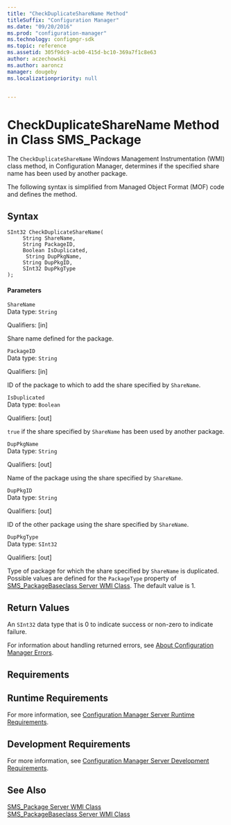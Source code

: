 ```yaml
---
title: "CheckDuplicateShareName Method"
titleSuffix: "Configuration Manager"
ms.date: "09/20/2016"
ms.prod: "configuration-manager"
ms.technology: configmgr-sdk
ms.topic: reference
ms.assetid: 305f9dc9-acb0-415d-bc10-369a7f1c8e63
author: aczechowski
ms.author: aaroncz
manager: dougeby
ms.localizationpriority: null


---
```

# CheckDuplicateShareName Method in Class SMS_Package
The `CheckDuplicateShareName` Windows Management Instrumentation (WMI) class method, in Configuration Manager, determines if the specified share name has been used by another package.  

 The following syntax is simplified from Managed Object Format (MOF) code and defines the method.  

## Syntax  

```  
SInt32 CheckDuplicateShareName(  
     String ShareName,  
     String PackageID,  
     Boolean IsDuplicated,  
      String DupPkgName,  
     String DupPkgID,  
     SInt32 DupPkgType  
);  
```  

#### Parameters  
 `ShareName`  
 Data type: `String`  

 Qualifiers: [in]  

 Share name defined for the package.  

 `PackageID`  
 Data type: `String`  

 Qualifiers: [in]  

 ID of the package to which to add the share specified by `ShareName`.  

 `IsDuplicated`  
 Data type: `Boolean`  

 Qualifiers: [out]  

 `true` if the share specified by `ShareName` has been used by another package.  

 `DupPkgName`  
 Data type: `String`  

 Qualifiers: [out]  

 Name of the package using the share specified by `ShareName`.  

 `DupPkgID`  
 Data type: `String`  

 Qualifiers: [out]  

 ID of the other package using the share specified by `ShareName`.  

 `DupPkgType`  
 Data type: `SInt32`  

 Qualifiers: [out]  

 Type of package for which the share specified by `ShareName` is duplicated. Possible values are defined for the `PackageType` property of [SMS_PackageBaseclass Server WMI Class](../../../../../develop/reference/core/servers/configure/sms_packagebaseclass-server-wmi-class.md). The default value is 1.  

## Return Values  
 An `SInt32` data type that is 0 to indicate success or non-zero to indicate failure.  

 For information about handling returned errors, see [About Configuration Manager Errors](../../../../../develop/core/understand/about-configuration-manager-errors.md).  

## Requirements  

## Runtime Requirements  
 For more information, see [Configuration Manager Server Runtime Requirements](../../../../../develop/core/reqs/server-runtime-requirements.md).  

## Development Requirements  
 For more information, see [Configuration Manager Server Development Requirements](../../../../../develop/core/reqs/server-development-requirements.md).  

## See Also  
 [SMS_Package Server WMI Class](../../../../../develop/reference/core/servers/configure/sms_package-server-wmi-class.md)   
 [SMS_PackageBaseclass Server WMI Class](../../../../../develop/reference/core/servers/configure/sms_packagebaseclass-server-wmi-class.md)
